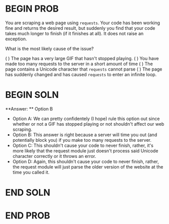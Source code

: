 # BEGIN PROB

You are scraping a web page using `requests`. Your code has been working fine and returns the desired result, but suddenly you find that your code takes much longer to finish (if it finishes at all). It does not raise
an exception.

What is the most likely cause of the issue?

( ) The page has a very large GIF that hasn't stopped playing.
( ) You have made too many requests to the server in a short amount of time
( ) The page contains a Unicode character that `requests` cannot parse
( ) The page has suddenly changed and has caused `requests` to enter an infinite loop.

# BEGIN SOLN
**Answer: ** Option B

- Option A: We can pretty confidentely (I hope) rule this option out since whether or not a GIF has stopped playing or not shouldn't affect our web scraping.
- Option B: This answer is right because a server will time you out (and potentially block you) if you make too many requests to the server.
- Option C: This shouldn't cause your code to never finish, rather, it's more likely that the request module just doesn't process said Unicode character correctly or it throws an error.
- Option D: Again, this shouldn't cause your code to never finish, rather, the request module will just parse the older version of the website at the time you called it.

# END SOLN

# END PROB